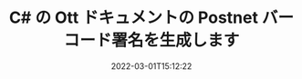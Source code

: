 ---
############################# Static ############################
layout: "auto-gen-signature"
date: 2022-03-01T15:12:22
draft: false
operation: Sign
signaturetype: Barcode
codetype: Postnet
fileformat: Ott
productName: .NET
lang: ja
productCode: net
otherformats: pdf doc docx docm dot dotm dotx odt ott rtf xls xlsx xlsm xlsb csv ods ots xltx xltm ppt pptx pps ppsx odp otp potx potm pptm ppsm png jpg bmp gif tiff svg webp wmf
breadcrumb: Put  Barcode signature on Ott for C#

############################# Head ############################
head_title: "C# で Postnet バーコードを使用して Ott 文書に eSign"
head_description: "Postnet バーコード署名を作成し、数行のコードを使用して .NET で Ott ドキュメントに配置します。 GroupDocs Document Signature API を使用して、さまざまなファイル形式に署名します。"

############################# Header ############################
title: "C# の Ott ドキュメントの Postnet バーコード署名を生成します"
description: "Ott ビジネス文書に Postnet バーコードで電子署名します。署名オプションを設定するための数行のコードで、バーコード署名をすばやく簡単に生成します。"
bg_image: "https://cms.admin.containerize.com/templates/aspose/App_Themes/V3/images/bg/header1.png"
bg_overlay: false
button:
    enable: true

############################# SubMenu ############################
submenu:
    enable: true

    left:
        img_alt: "GroupDocs.Signature for .NET"
        image: "https://cms.admin.containerize.com/templates/groupdocs/images/product-logos/90x90-noborder/groupdocs-signature-net.png"
        product: "GroupDocs.Signature"
        platform: ".NET"



############################# About ############################
about:
    enable: true
    title: "GroupDocs.Signature for .NET API について"
    content: |
        [GroupDocs.Signature for .NET](https://products.groupdocs.com/signature/net/) は、UPCA、UPCE、EAN13、EAN14、Code39、Code39Extended、Code128、Codabar、Postnet、ISBN、ITF14 などの多くのバーコード タイプを使用したデジタル ドキュメントの電子署名用の一般的な API です。および他の多く。お客様は、必要なテキストだけを提供するバーコードを簡単に作成し、PDF、MS Word ドキュメント、MS Excel ワークブック、MS PowerPoint プレゼンテーション、Adobe Photoshop ファイル、およびさまざまな画像形式に配置できます。ドキュメントに配置されたバーコードは、更新、検索、検証、削除、またはプレビューできます。さらに、バーコードのカスタマイズがサポートされています。
    

############################# Steps ############################
steps:
    enable: true
    title_left: "C# で Barcode を使用して Ott に署名する手順"
    content_left: |
        [GroupDocs.Signature for .NET](https://products.groupdocs.com/signature/net/) は、Ott ドキュメントに Barcode 署名ですばやく簡単に署名する機能を提供します。
        
        * パスまたはメモリ ストリームとして署名することになっている Ott ファイルを提供する署名クラスのインスタンスを作成します
        * SignOptions クラスをインスタンス化し、要求されたすべてのデータを設定します。
        * 出力 Ott ファイルまたはメモリ ストリームを渡す Signature.Sign() メソッドを呼び出します。

    title_right: "System Requirements"
    content_right: |
        GroupDocs.Signature for .NET を使用したドキュメント署名は、いくつかの簡単な手順で実行できます。当社の API は、すべての主要なプラットフォームとオペレーティング システムでサポートされています。以下のコードを実行する前に、システムに次の前提条件がインストールされていることを確認してください。

        * オペレーティング システム: Microsoft Windows、Linux、MacOS
        * 開発環境: Microsoft Visual Studio, Xamarin, MonoDevelop
        * Frameworks: .NET Framework, .NET Standard, .NET Core, Mono
        * [Nuget](https://www.nuget.org/packages/groupdocs.signature) から最新の GroupDocs.Signature for .NET を取得します
         
    code: |
        ```csharp    
        
        // Set up input Ott file
        string filePath = "input.ott";
        // Set up output file
        string outputFilePath = "output.ott";

        // Instantiate Signature for input file
        using (var signature = new GroupDocs.Signature.Signature(filePath))
        {
                // create barcode option with predefined barcode text
                var options = new BarcodeSignOptions("BC12345678")
                {
                    // setup Barcode encoding type
                    EncodeType = BarcodeTypes.Postnet,

                    // set signature position
                    Left = 50,
                    Top = 50,
                    Width = 200,
                    Height = 50                                        
                };
                
                // sign Ott document
                SignResult result = signature.Sign(outputFilePath, options);
        }

        ```

############################# Demos ############################
demos:
    enable: true
    title: "Barcode ライブ デモで Ott ドキュメントに署名"
    content: |
       [GroupDocs.Signature App](https://products.groupdocs.app/signature/family) Web サイトにアクセスして、さまざまな署名で Ott ファイルに今すぐ署名してください。無料のオンラインデモがあなたを待っています。

        
############################# About Formats ############################
about_formats:
    enable: true
    format:
        # format loop
        - icon: "fas fa-barcode"
          title: "About Postnet Barcode"
          content: |
            POSTNET (Postal Numeric Encoding Technique) は、米国郵政公社が郵便の発送を支援するために使用するバーコード記号です。
          characterset: |
             数字 (0 から 9)。
          textcapacity: |
             11文字まで。
          image: |
             iVBORw0KGgoAAAANSUhEUgAAACcAAAAjCAYAAAAXMhMjAAAAAXNSR0IArs4c6QAAAARnQU1BAACxjwv8YQUAAAAJcEhZcwAADsMAAA7DAcdvqGQAAACeSURBVFhH7c7BCkMxEELR/P9Pp1LoRrCXpi4Cbw5kIRKZtS82x52a407Ncae+HrfWer8Pyr+i/3NcQv/nuIT+z3EJ/X/Ocf9mlxuhsXZ2uREaa2eXG6Gxdna5ERprZ5cbobF2drkRGmtnlxuhsXZ2uREaa2eXG6Gxdna5ERprZ5cbobF2drkRGmtnlxuhsXZ2ubnAHHdqjjt18XF7vwDevzbHqsQWPwAAAABJRU5ErkJggg==

          link: ""

############################# More Formats ############################
more_formats:
    enable: true
    title: "C# でサポートされているその他の Barcode 署名"
    content: |
        "Ott に他の署名タイプで署名することもできます。以下のリストをご覧ください。"
    format: 
           
       
back_to_top:
    enable: true
---